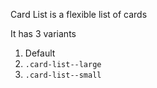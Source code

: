Card List is a flexible list of cards

It has 3 variants

1. Default 
1. `.card-list--large`
1. `.card-list--small`